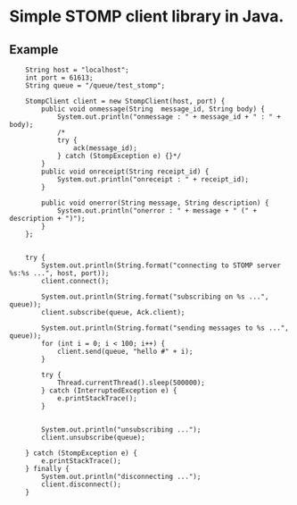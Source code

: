 Simple STOMP client library in Java.
========


## Example

		String host = "localhost";
		int port = 61613;
		String queue = "/queue/test_stomp";

		StompClient client = new StompClient(host, port) {
			public void onmessage(String  message_id, String body) {
				System.out.println("onmessage : " + message_id + " : " + body);
				/*
				try {
					ack(message_id);
				} catch (StompException e) {}*/
			}
			public void onreceipt(String receipt_id) {
				System.out.println("onreceipt : " + receipt_id);
			}
				
			public void onerror(String message, String description) {
				System.out.println("onerror : " + message + " (" + description + ")");
			}			
		};
		
		
		try {
			System.out.println(String.format("connecting to STOMP server %s:%s ...", host, port));
			client.connect();

			System.out.println(String.format("subscribing on %s ...", queue));
			client.subscribe(queue, Ack.client);

			System.out.println(String.format("sending messages to %s ...", queue));
			for (int i = 0; i < 100; i++) {
				client.send(queue, "hello #" + i);
			}
													
			try {
				Thread.currentThread().sleep(500000);			
			} catch (InterruptedException e) {
				e.printStackTrace();
			}
			
			
			System.out.println("unsubscribing ...");
			client.unsubscribe(queue);
			
		} catch (StompException e) {
			e.printStackTrace();
		} finally {
			System.out.println("disconnecting ...");
			client.disconnect();
		}


